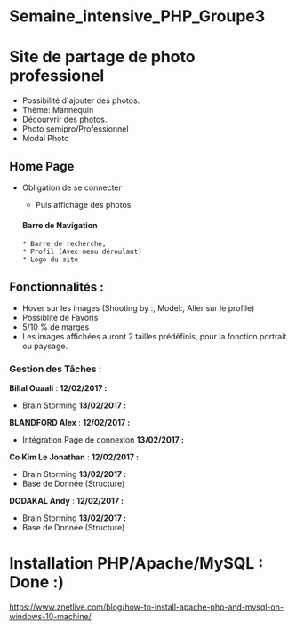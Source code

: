 # Semaine_intensive_PHP_Groupe3


# Site de partage de photo professionel

- Possibilité d'ajouter des photos.
- Thème: Mannequin
- Décourvrir des photos.
- Photo semipro/Professionnel
- Modal Photo


## Home Page

- Obligation de se connecter
  * Puis affichage des photos

  #### Barre de Navigation
      * Barre de recherche,
      * Profil (Avec menu déroulant)
      * Logo du site

## Fonctionnalités :

- Hover sur les images (Shooting by :, Model:, Aller sur le profile)
- Possiblité de Favoris
- 5/10 % de marges
- Les images affichées auront 2 tailles prédéfinis, pour la fonction portrait ou paysage.



### Gestion des Tâches :

__Billal Ouaali__ :
**12/02/2017 :** 
- Brain Storming
**13/02/2017 :**


__BLANDFORD Alex__ :
**12/02/2017 :** 
- Intégration Page de connexion
**13/02/2017 :**


__Co Kim Le Jonathan__ :
**12/02/2017 :** 
- Brain Storming
**13/02/2017 :** 
- Base de Donnée (Structure)

__DODAKAL Andy__ :
**12/02/2017 :** 
- Brain Storming
**13/02/2017 :**
- Base de Donnée (Structure)
 

# Installation PHP/Apache/MySQL : Done :)



https://www.znetlive.com/blog/how-to-install-apache-php-and-mysql-on-windows-10-machine/
